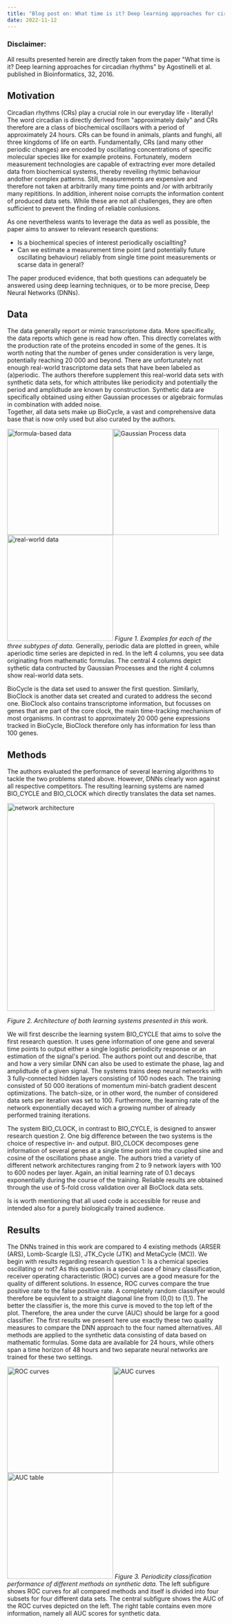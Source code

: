 ```yaml
---
title: "Blog post on: What time is it? Deep learning approaches for circadian rhythms."
date: 2022-11-12
---
```


### Disclaimer: 
All results presented herein are directly taken from the paper "What time is it? Deep learning approaches for circadian rhythms" by Agostinelli et al. published in Bioinformatics, 32, 2016.
	
## Motivation
Circadian rhythms (CRs) play a crucial role in our everyday life - literally! The word circadian is directly derived from "approximately daily" and CRs therefore are a class of biochemical oscillaors with a period of approximately 24 hours. CRs can be found in animals, plants and funghi, all three kingdoms of life on earth.
Fundamentally, CRs (and many other periodic changes) are encoded by oscillating concentrations of specific molecular species like for example proteins. 
Fortunately, modern measurement technologies are capable of extractring ever more detailed data from biochemical systems, thereby reveiling rhytmic behaviour andother complex patterns. 
Still, measurements are expensive and therefore not taken at arbitrarily many time points and /or with arbitrarily many repititions. 
In addition, inherent noise corrupts the information content of produced data sets. 
While these are not all challenges, they are often sufficient to prevent the finding of reliable conlusions. 

As one nevertheless wants to leverage the data as well as possible, the paper aims to answer to relevant research questions:

* Is a biochemical species of interest periodically osciallting?
* Can we estimate a measurement time point (and potentially future oscillating behaviour) reliably from single time point measurements or scarse data in general?

The paper produced evidence, that both questions can adequately be answered using deep learning techniques, or to be more precise, Deep Neural Networks (DNNs).

## Data

The data generally report or mimic transcriptome data. More specifically, the data reports which gene is read how often. This directly correlates with the production rate of the proteins encoded in some of the genes. It is worth noting that the number of genes under consideration is very large, potentially reaching 20 000 and beyond.
There are unfortunately not enough real-world trascriptome data sets that have been labeled as (a)periodic. The authors therefore supplement this real-world data sets with synthetic data sets, for which attributes like periodicity and potentially the period and amplidtude are known by construction. 
Synthetic data are specifically obtained using either Gaussian processes or algebraic formulas in combination with added noise.  
Together, all data sets make up BioCycle, a vast and comprehensive data base that is now only used but also curated by the authors. 

<img src="https://user-images.githubusercontent.com/59834752/207565278-f4744601-f887-4260-bbec-4be249ceadb9.jpg" alt="formula-based data" width="245"/><img src="https://user-images.githubusercontent.com/59834752/207566453-037f5fea-915a-4605-99bf-437c27aa21f0.jpg" alt="Gaussian Process data" width="245"/><img src="https://user-images.githubusercontent.com/59834752/207566609-a25962bf-37a8-439c-a8f5-98818b3e0462.jpg" alt="real-world data" width="245"/>
*Figure 1. Examples for each of the three subtypes of data.* Generally, periodic data are plotted in green, while aperiodic time series are depicted in red. In the left 4 columns, you see data originating from mathematic formulas. The central 4 columns depict sythetic data contructed by Gaussian Processes and the right 4 columns show real-world data sets.

BioCycle is the data set used to answer the first question. Similarly, BioClock is another data set created and curated to address the second one. BioClock also contains transcriptome information, but focusses on genes that are part of the core clock, the main time-tracking mechanism of most organisms. In contrast to approximately 20 000 gene expressions tracked in BioCycle, BioClock therefore only has information for less than 100 genes.

## Methods

The authors evaluated the performance of several learning algorithms to tackle the two problems stated above. However, DNNs clearly won against all respective competitors. 
The resulting learning systems are named BIO_CYCLE and BIO_CLOCK which directly translates the data set names. 

<img src="https://user-images.githubusercontent.com/59834752/207595119-c95293ab-62b3-456d-b252-9d832f0da82b.jpg" alt="network architecture" width="480"/>

*Figure 2. Architecture of both learning systems presented in this work.*

We will first describe the learning system BIO_CYCLE that aims to solve the first research question. It uses gene information of one gene and several time points to output either a single logistic periodicity response or an estimation of the signal's period. The authors point out and describe, that and how a very similar DNN can also be used to estimate the phase, lag and amplidtude of a given signal.
The systems trains deep neural networks with 3 fully-connected hidden layers consisting of 100 nodes each. The training consisted of 50 000 iterations of momentum mini-batch gradient descent optimizations. The batch-size, or in other word, the number of considered data sets per iteration was set to 100. Furthermore, the learning rate of the network exponentially decayed wich a growing number of already performed training iterations. 

The system BIO_CLOCK, in contrast to BIO_CYCLE, is designed to answer research question 2. One big difference between the two systems is the choice of respective in- and output. BIO_CLOCK decomposes gene information of several genes at a single time point into the coupled sine and cosine of the oscillations phase angle.
The authors tried a variety of different network architectures ranging from 2 to 9 network layers with 100 to 600 nodes per layer. Again, an initial learning rate of 0.1 decays exponentially during the course of the training. Reliable results are obtained through the use of 5-fold cross validation over all BioClock data sets.

Is is worth mentioning that all used code is accessible for reuse and intended also for a purely biologically trained audience.

## Results
The DNNs trained in this work are compared to 4 existing methods (ARSER (ARS), Lomb-Scargle (LS), JTK_Cycle (JTK) and MetaCycle (MC)). 
We begin with results regarding research question 1: Is a chemical species oscillating or not?
As this question is a special case of binary classification, receiver operating characteristic (ROC) curves are a good measure for the quality of different solutions. 
In essence, ROC curves compare the true positive rate to the false positive rate. A completely random classifyer would therefore be equivlent to a straight diagonal line from (0,0) to (1,1). The better the classifier is, the more this curve is moved to the top left of the plot. Therefore, the area under the curve (AUC) should be large for a good classifier. The first results we present here use exactly these two quality measures to compare the DNN approach to the four named alternatives. All methods are applied to the synthetic data consisting of data based on mathematic formulas. Some data are available for 24 hours, while others span a time horizon of 48 hours and two separate neural networks are trained for these two settings.

<img src="https://user-images.githubusercontent.com/59834752/207903280-7218e305-117d-4387-af0d-af7630cfd79b.jpg" alt="ROC curves" width="245"/><img src="https://user-images.githubusercontent.com/59834752/207903419-5cf1eb5c-2e31-4459-92d0-fe79563e8175.jpg" alt="AUC curves" width="245"/><img src="https://user-images.githubusercontent.com/59834752/207903827-269bd96a-b481-42b1-820f-3de7642d5cd6.png" alt="AUC table" width="245"/>
*Figure 3. Periodicity classification performance of different methods on synthetic data.* The left subfigure shows ROC curves for all compared methods and itself is divided into four subsets for four different data sets. The central subfigure shows the AUC of the ROC curves depicted on the left. The right table contains even more information, namely all AUC scores for synthetic data.



